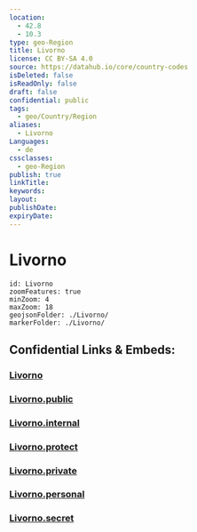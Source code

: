 ```yaml
---
location:
  - 42.8
  - 10.3
type: geo-Region
title: Livorno
license: CC BY-SA 4.0
source: https://datahub.io/core/country-codes
isDeleted: false
isReadOnly: false
draft: false
confidential: public
tags:
  - geo/Country/Region
aliases:
  - Livorno
Languages:
  - de
cssclasses:
  - geo-Region
publish: true
linkTitle:
keywords:
layout:
publishDate:
expiryDate:
---
```


# Livorno

```leaflet
id: Livorno
zoomFeatures: true 
minZoom: 4 
maxZoom: 18
geojsonFolder: ./Livorno/
markerFolder: ./Livorno/
```


## Confidential Links & Embeds: 

### [Livorno](/_Standards/Earth/Continent/Europe/Europe~South/Italy/regions~Italy/Tuscany/Livorno.md) 

### [Livorno.public](/_public/Earth/Continent/Europe/Europe~South/Italy/regions~Italy/Tuscany/Livorno.public.md) 

### [Livorno.internal](/_internal/Earth/Continent/Europe/Europe~South/Italy/regions~Italy/Tuscany/Livorno.internal.md) 

### [Livorno.protect](/_protect/Earth/Continent/Europe/Europe~South/Italy/regions~Italy/Tuscany/Livorno.protect.md) 

### [Livorno.private](/_private/Earth/Continent/Europe/Europe~South/Italy/regions~Italy/Tuscany/Livorno.private.md) 

### [Livorno.personal](/_personal/Earth/Continent/Europe/Europe~South/Italy/regions~Italy/Tuscany/Livorno.personal.md) 

### [Livorno.secret](/_secret/Earth/Continent/Europe/Europe~South/Italy/regions~Italy/Tuscany/Livorno.secret.md)

